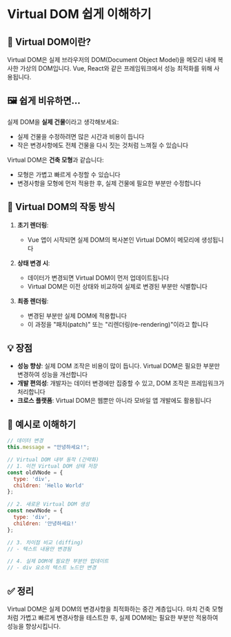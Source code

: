 # Virtual DOM 쉽게 이해하기

## 🎯 Virtual DOM이란?

Virtual DOM은 실제 브라우저의 DOM(Document Object Model)을 메모리 내에 복사한 가상의 DOM입니다. Vue, React와 같은 프레임워크에서 성능 최적화를 위해 사용됩니다.

## 🖼️ 쉽게 비유하면...

실제 DOM을 **실제 건물**이라고 생각해보세요:
- 실제 건물을 수정하려면 많은 시간과 비용이 듭니다
- 작은 변경사항에도 전체 건물을 다시 짓는 것처럼 느껴질 수 있습니다

Virtual DOM은 **건축 모형**과 같습니다:
- 모형은 가볍고 빠르게 수정할 수 있습니다
- 변경사항을 모형에 먼저 적용한 후, 실제 건물에 필요한 부분만 수정합니다

## 🔄 Virtual DOM의 작동 방식

1. **초기 렌더링**: 
   - Vue 앱이 시작되면 실제 DOM의 복사본인 Virtual DOM이 메모리에 생성됩니다

2. **상태 변경 시**:
   - 데이터가 변경되면 Virtual DOM이 먼저 업데이트됩니다
   - Virtual DOM은 이전 상태와 비교하여 실제로 변경된 부분만 식별합니다

3. **최종 렌더링**:
   - 변경된 부분만 실제 DOM에 적용합니다
   - 이 과정을 "패치(patch)" 또는 "리렌더링(re-rendering)"이라고 합니다

## 💡 장점

- **성능 향상**: 실제 DOM 조작은 비용이 많이 듭니다. Virtual DOM은 필요한 부분만 변경하여 성능을 개선합니다
- **개발 편의성**: 개발자는 데이터 변경에만 집중할 수 있고, DOM 조작은 프레임워크가 처리합니다
- **크로스 플랫폼**: Virtual DOM은 웹뿐만 아니라 모바일 앱 개발에도 활용됩니다

## 🧩 예시로 이해하기

```js
// 데이터 변경
this.message = "안녕하세요!";

// Virtual DOM 내부 동작 (간략화)
// 1. 이전 Virtual DOM 상태 저장
const oldVNode = {
  type: 'div',
  children: 'Hello World'
};

// 2. 새로운 Virtual DOM 생성
const newVNode = {
  type: 'div',
  children: '안녕하세요!'
};

// 3. 차이점 비교 (diffing)
// - 텍스트 내용만 변경됨

// 4. 실제 DOM에 필요한 부분만 업데이트
// - div 요소의 텍스트 노드만 변경
```

## ✅ 정리

Virtual DOM은 실제 DOM의 변경사항을 최적화하는 중간 계층입니다. 마치 건축 모형처럼 가볍고 빠르게 변경사항을 테스트한 후, 실제 DOM에는 필요한 부분만 적용하여 성능을 향상시킵니다. 